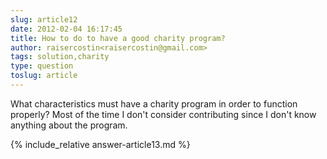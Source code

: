 ```yaml
---
slug: article12
date: 2012-02-04 16:17:45
title: How to do to have a good charity program?
author: raisercostin<raisercostin@gmail.com>
tags: solution,charity
type: question
toslug: article
---
```

<p>What characteristics must have a charity program in order to function properly?
Most of the time I don't consider contributing since I don't know anything about the program.</p>
{% include_relative answer-article13.md %}
